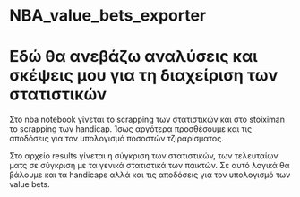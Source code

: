 # NBA_value_bets_exporter

# Εδώ θα ανεβάζω αναλύσεις και σκέψεις μου για τη διαχείριση των στατιστικών 

Στο nba notebook γίνεται το scrapping των στατιστικών και στο stoiximan το scrapping των handicap. Ίσως αργότερα προσθέσουμε και τις αποδόσεις για τον υπολογισμό ποσοστών τζιραρίσματος.

Στο αρχείο results γίνεται η σύγκριση των στατιστικών, των τελευταίων ματς σε σύγκριση με τα γενικά στατιστικά των παικτών. Σε αυτό λογικά θα βάλουμε και τα handicaps αλλά και τις αποδόσεις για τον υπολογισμό των value bets.
